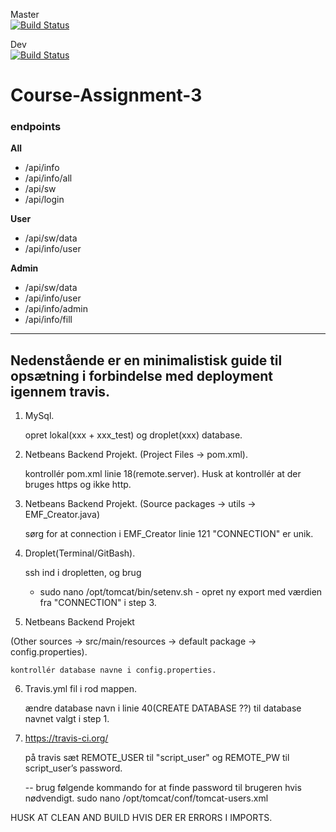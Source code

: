 Master  
[![Build Status](https://travis-ci.org/cph-ms782/Course-Assignment-3_Backend.svg?branch=master)](https://travis-ci.org/cph-ms782/Course-Assignment-3_Backend)  

Dev  
[![Build Status](https://travis-ci.org/cph-ms782/Course-Assignment-3_Backend.svg?branch=dev)](https://travis-ci.org/cph-ms782/Course-Assignment-3_Backend)  

# Course-Assignment-3  


### endpoints  

**All**  

 * /api/info  
 * /api/info/all  
 * /api/sw  
 * /api/login  

**User**  

 * /api/sw/data  
 * /api/info/user  

**Admin**  

 * /api/sw/data  
 * /api/info/user  
 * /api/info/admin  
 * /api/info/fill  

--------------------------------------------------------------
Nedenstående er en minimalistisk guide til opsætning i forbindelse med deployment igennem travis.
--------------------------------------------------------------

1.  MySql.

    opret lokal(xxx + xxx_test) og droplet(xxx) database.

2. Netbeans Backend Projekt. (Project Files -> pom.xml).

    kontrollér pom.xml linie 18(remote.server).
    Husk at kontrollér at der bruges https og ikke http.

3. Netbeans Backend Projekt. 
(Source packages -> utils -> EMF_Creator.java)

    sørg for at connection i EMF_Creator linie 121 	"CONNECTION" er unik.

4. Droplet(Terminal/GitBash).

    ssh ind i dropletten, og brug
    - sudo nano /opt/tomcat/bin/setenv.sh -
    opret ny export med værdien fra "CONNECTION" i step 3.

5. Netbeans Backend Projekt

(Other sources -> src/main/resources -> default package -> config.properties).

    kontrollér database navne i config.properties.

6. Travis.yml fil i rod mappen.

    ændre database navn i linie 40(CREATE DATABASE ??) til database navnet valgt i step 1.

7. https://travis-ci.org/

    på travis sæt REMOTE_USER til "script_user" og REMOTE_PW til script_user’s password.
    
    -- brug følgende kommando for at finde password til brugeren hvis nødvendigt.
    sudo nano /opt/tomcat/conf/tomcat-users.xml



HUSK AT CLEAN AND BUILD HVIS DER ER ERRORS I IMPORTS.
